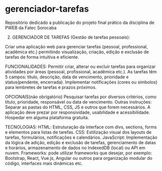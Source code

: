 # gerenciador-tarefas
Repositório dedicádo a publicação do projeto final prático da disciplina de PWEB da Fatec Sorocaba

2. GERENCIADOR DE TAREFAS (Gestão de tarefas pessoais):

Criar uma aplicação web para gerenciar tarefas (pessoal, professional, acadêmica etc.) permitindo visualização, criação, edição e exclusão de tarefas de forma intuitiva e eficiente.

FUNCIONALIDADES: Permitir criar, alterar ou excluir tarefas para organizar atividades por áreas (pessoal, profissional, acadêmica etc.). As tarefas têm 5 campos: título, descrição, data de vencimento, prioridade e status(pendente, encerrada). Implementar notificações (cores ou símbolos) para lembretes de tarefas e prazos próximos.

OPCIONAIS(não obrigatório) Pesquisar tarefas por diversos critérios, como título, prioridade, responsável ou data de vencimento.
Outras instruções: Separar as pastas do HTML, CSS, JS e outros que forem necessários. A aplicação deve prezar por responsividade, usabilidade e acessibilidade. Hospedar em alguma plataforma gratuita.

TECNOLOGIAS: 
HTML: Estruturação da interface com divs, sections, forms e elementos para listas de tarefas.
CSS: Estilização visual dos layouts de tarefas, formulários, notificações e calendários.
JavaScript: Implementação da lógica de adição, edição e exclusão de tarefas,
gerenciamento de datas e horários, armazenamento de dados no IndexedDB
(local) ou API em nuvem.
Frameworks: pode utilizar frameworks que desejar, por exemplo: Bootstrap,
React, Vue.js, Angular ou outros para organização modular do código, interfaces
mais dinâmicas etc. 

